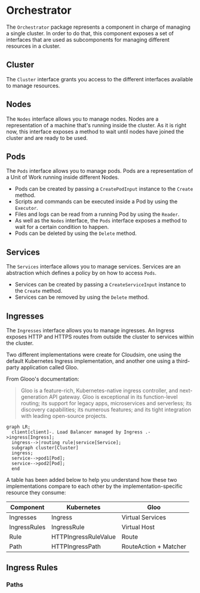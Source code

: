 # Orchestrator
The `Orchestrator` package represents a component in charge of managing a single cluster. In order to do that, this component exposes a
set of interfaces that are used as subcomponents for managing different resources in a cluster.

## Cluster
The `Cluster` interface grants you access to the different interfaces available to manage resources. 

## Nodes
The `Nodes` interface allows you to manage nodes. Nodes are a representation of a machine that's running inside the 
cluster. As it is right now, this interface exposes a method to wait until 
nodes have joined the cluster and are ready to be used.

## Pods
The `Pods` interface allows you to manage pods. Pods are a representation of a Unit of Work running inside 
different Nodes. 
- Pods can be created by passing a `CreatePodInput` instance to the `Create` method.
- Scripts and commands can be executed inside a Pod by using the `Executor`.
- Files and logs can be read from a running Pod by using the `Reader`.
- As well as the `Nodes` interface, the `Pods` interface exposes a method to wait for a certain condition to happen.
- Pods can be deleted by using the `Delete` method.

## Services
The `Services` interface allows you to manage services. Services are an abstraction which defines a policy by on how to 
access `Pods`. 
- Services can be created by passing a `CreateServiceInput` instance to the `Create` method.
- Services can be removed by using the `Delete` method.

## Ingresses
The `Ingresses` interface allows you to manage ingresses. An Ingress exposes HTTP and HTTPS routes from outside the 
cluster to services within the cluster.

Two different implementations were create for Cloudsim, one using the default Kubernetes Ingress implementation, and 
another one using a third-party application called Gloo.

From Glooo's documentation:
> Gloo is a feature-rich, Kubernetes-native ingress controller, and next-generation API gateway. 
> Gloo is exceptional in its function-level routing; its support for legacy apps, microservices and serverless; 
> its discovery capabilities; its numerous features; and its tight integration with leading open-source projects.

```mermaid
graph LR;
  client[client]-. Load Balancer managed by Ingress .->ingress[Ingress];
  ingress-->|routing rule|service[Service];
  subgraph cluster[Cluster]
  ingress;
  service-->pod1[Pod];
  service-->pod2[Pod];
  end
```

A table has been added below to help you understand how these two implementations compare to each other by the 
implementation-specific resource they consume:

| Component | Kubernetes | Gloo |
| ----- | ----- | ----- |
| Ingresses | Ingress | Virtual Services |
| IngressRules | IngressRule | Virtual Host |
| Rule | HTTPIngressRuleValue | Route |
| Path | HTTPIngressPath | RouteAction + Matcher |

## Ingress Rules

### Paths